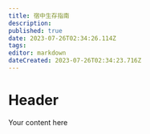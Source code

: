 ```yaml
---
title: 宿中生存指南
description: 
published: true
date: 2023-07-26T02:34:26.114Z
tags: 
editor: markdown
dateCreated: 2023-07-26T02:34:23.716Z
---
```


# Header
Your content here